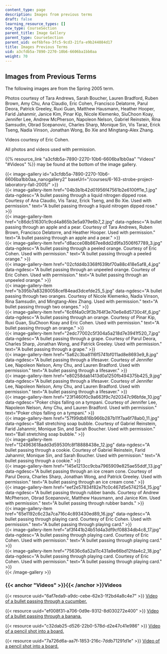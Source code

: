 ```yaml
---
content_type: page
description: Images from previous terms
draft: false
learning_resource_types: []
ocw_type: CourseSection
parent_title: Image Gallery
parent_type: CourseSection
parent_uid: eef6bfea-3fc5-9cd3-21fa-e9b244084d17
title: Images Previous Terms
uid: a3cfdb5a-7890-2270-10b6-6606ba1bb0aa
weight: 70
---
```

## Images from Previous Terms

The following images are from the Spring 2005 term.

Photos courtesy of Tara Andrews, Sarah Boucher, Lauren Bradford, Ruben Brown, Amy Chu, Ana Claudio, Eric Cohen, Francisco Delatorre, Parul Deora, Patrick Greeley, Ruxi Guan, Matthew Hausmann, Heather Hooper, Farid Jahanmir, Janice Kim, Pinar Kip, Nicole Klemenko, SiuChoon Koay, Jennifer Lee, Andrew McPherson, Napoleon Nelson, Gabriel Reinstein, Rina Samsudin, Obrad Scepanovic, Charles Sharp, Monique Sin, Vis Taraz, Erick Tseng, Nadia Vinson, Jonathan Wong, Bo Xie and Mingtang-Alex Zhang.

Videos courtesy of Eric Cohen.

All photos and videos used with permission.

{{% resource_link "a3cfdb5a-7890-2270-10b6-6606ba1bb0aa" "Videos" "#Videos" %}} may be found at the bottom of the image gallery.

{{< image-gallery id="a3cfdb5a-7890-2270-10b6-6606ba1bb0aa_nanogallery2" baseUrl="/courses/6-163-strobe-project-laboratory-fall-2005/" >}}  
{{< image-gallery-item href="04b3b1b42d01956f47561b2e6100ff1e_1.jpg" data-ngdesc="A bullet passing through a liquid nitrogen dipped rose. Courtesy of Ana Claudio, Vis Taraz, Erick Tseng, and Bo Xie. Used with permission." text="A bullet passing through a liquid nitrogen dipped rose." >}}  
{{< image-gallery-item href="c86dc516301c9cd4a865b3e5a979e6b7_2.jpg" data-ngdesc="A bullet passing through an apple and a pear. Courtesy of Tara Andrews, Ruben Brown, Francisco Delatorre, and Heather Hooper. Used with permission." text="A bullet passing through an apple and a pear." >}}  
{{< image-gallery-item href="d8acce08b867ee8dd2d9fa3506f67789_3.jpg" data-ngdesc="A bullet passing through a peeled orange. Courtesy of Eric Cohen. Used with permission." text="A bullet passing through a peeled orange." >}}  
{{< image-gallery-item href="02cfdd4b3368f639bf70a88c418e5af8_4.jpg" data-ngdesc="A bullet passing through an unpeeled orange. Courtesy of Eric Cohen. Used with permission." text="A bullet passing through an unpeeled orange." >}}  
{{< image-gallery-item href="b395b7a83280058cef84ead3dcefde25_5.jpg" data-ngdesc="A bullet passing through two oranges. Courtesy of Nicole Klemenko, Nadia Vinson, Rina Samsudin, and Mingtang-Alex Zhang. Used with permission." text="A bullet passing through two oranges." >}}  
{{< image-gallery-item href="6c6f4a0c9f3b764f3e70e6e8d5730c4f_6.jpg" data-ngdesc="A bullet passing through an orange. Courtesy of Pinar Kip, Ruxi Guan, SiuChoon Koay and Eric Cohen. Used with permission." text="A bullet passing through an orange." >}}  
{{< image-gallery-item href="2edc77002c5f304a5a218d7e3941f520_7.jpg" data-ngdesc="A bullet passing through a grape. Courtesy of Parul Deora, Charles Sharp, Jonathan Wong, and Patrick Greeley. Used with permission." text="A bullet passing through a grape." >}}  
{{< image-gallery-item href="5a62c3ba8116f5741bf011ad8e8693e9_8.jpg" data-ngdesc="A bullet passing through a lifesaver. Courtesy of Jennifer Lee, Napoleon Nelson, Amy Chu, and Lauren Bradford. Used with permission." text="A bullet passing through a lifesaver." >}}  
{{< image-gallery-item href="e80258dab1413d0a1250fb494375b425_9.jpg" data-ngdesc="A bullet passing through a lifesaver. Courtesy of Jennifer Lee, Napoleon Nelson, Amy Chu, and Lauren Bradford. Used with permission." text="A bullet passing through a lifesaver." >}}  
{{< image-gallery-item href="23f1460f0c9a663f9c7d20347c96bfde_10.jpg" data-ngdesc="Poker chips falling on a tympani. Courtesy of Jennifer Lee, Napoleon Nelson, Amy Chu, and Lauren Bradford. Used with permission." text="Poker chips falling on a tympani." >}}  
{{< image-gallery-item href="57f99db816b966b287b11f7aa6f78ab0_11.jpg" data-ngdesc="Ball stretching soap bubble. Courtesy of Gabriel Reinstein, Farid Jahanmir, Monique Sin, and Sarah Boucher. Used with permission." text="Ball stretching soap bubble." >}}  
{{< image-gallery-item href="124963618add3d59530fc8f18888438e_12.jpg" data-ngdesc="A bullet passing through a cookie. Courtesy of Gabriel Reinstein, Farid Jahanmir, Monique Sin, and Sarah Boucher. Used with permission." text="A bullet passing through a cookie." >}}  
{{< image-gallery-item href="145e1213cc9cba7965909e825ae55ddf_13.jpg" data-ngdesc="A bullet passing through an ice cream cone. Courtesy of Parul Deora, Charles Sharp, Jonathan Wong, and Patrick Greeley. Used with permission." text="A bullet passing through an ice cream cone." >}}  
{{< image-gallery-item href="eef2e57834f82e7fc0c467d5e5742154_15.jpg" data-ngdesc="A bullet passing through rubber bands. Courtesy of Andrew McPherson, Obrad Scepanovic, Matthew Hausmann, and Janice Kim. Used with permission." text="A bullet passing through rubber bands." >}}  
{{< image-gallery-item href="65e1192c6c23a7ca716c4c893430ed89_16.jpg" data-ngdesc="A bullet passing through playing card. Courtesy of Eric Cohen. Used with permission." text="A bullet passing through playing card." >}}  
{{< image-gallery-item href="af3f441b24b51d4a3df9cf08834db4c8_17.jpg" data-ngdesc="A bullet passing through playing card. Courtesy of Eric Cohen. Used with permission." text="A bullet passing through playing card." >}}  
{{< image-gallery-item href="75636c6a52a11c431a9e66bd12fda4c2_18.jpg" data-ngdesc="A bullet passing through playing card. Courtesy of Eric Cohen. Used with permission." text="A bullet passing through playing card." >}}  
{{< /image-gallery >}}


### {{< anchor "Videos" >}}{{< /anchor >}}Videos

{{< resource uuid="6af7eda9-a9dc-cebe-62e3-1f2bd4a8c4e7" >}}  [Video of a bullet passing through a cucumber.](http://www.archive.org/download/MIT6.163F05/betterclip0257fast__512kb.mp4)

{{< resource uuid="ef008f31-a706-0d9e-9312-8d030272e400" >}}  [Video of a bullet passing through a banana.](http://www.archive.org/download/MIT6.163F05/betterclip0242__512kb.mp4)

{{< resource uuid="c32dab25-d526-22b0-578d-d2e47c41e986" >}}  [Video of a pencil shot into a board.](http://www.archive.org/download/MIT6.163F05/betterclip0123__512kb.mp4)

{{< resource uuid="7a726d6a-aa7f-1853-216c-7ddb71291d1e" >}}  [Video of a pencil shot into a board.](http://www.archive.org/download/MIT6.163F05/betterclip0113slow__512kb.mp4)